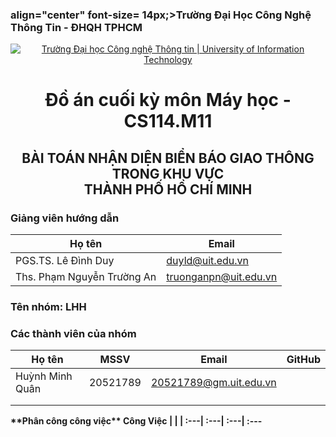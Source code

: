 <h3> align="center" font-size= 14px;><b>Trường Đại Học Công Nghệ Thông Tin - ĐHQH TPHCM</b></h3>
<p align="center">
  <a href="https://www.uit.edu.vn/" title="Trường Đại học Công nghệ Thông tin" style="border: 5;">
    <img src="https://i.imgur.com/WmMnSRt.png" alt="Trường Đại học Công nghệ Thông tin | University of Information Technology">
  </a>
</p>
<h1 align="center"><b>Đồ án cuối kỳ môn Máy học - CS114.M11</b></h1>
<h2 align="center"><b>BÀI TOÁN NHẬN DIỆN BIỂN BÁO GIAO THÔNG TRONG KHU VỰC <br>THÀNH PHỐ HỒ CHÍ MINH
 </br></h2>

### Giảng viên hướng dẫn

Họ tên | Email
--- | --- 
PGS.TS. Lê Đình Duy | duyld@uit.edu.vn
Ths. Phạm Nguyễn Trường An | truonganpn@uit.edu.vn

### Tên nhóm: LHH
### Các thành viên của nhóm
Họ tên | MSSV | Email | GitHub
--- | --- | -- | --
Huỳnh Minh Quân | 20521789 | 20521789@gm.uit.edu.vn | 
|||
||| 
</p>
<a name="phancong"></a>
**Phân công công việc**
Công Việc | | |
:---| :---| :---| :---
